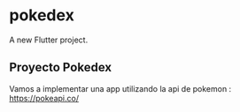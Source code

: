 # pokedex

A new Flutter project.

## Proyecto Pokedex

Vamos a implementar una app utilizando la api de pokemon : https://pokeapi.co/



